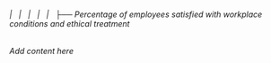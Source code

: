 ###### |   |   |   |   |   ├── Percentage of employees satisfied with workplace conditions and ethical treatment

*Add content here*